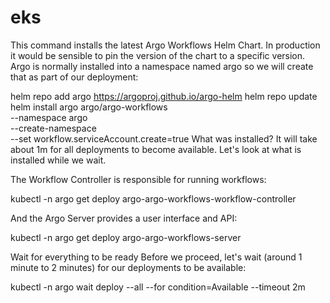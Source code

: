 # eks
This command installs the latest Argo Workflows Helm Chart. In production it would be sensible to pin the version of the chart to a specific version. Argo is normally installed into a namespace named argo so we will create that as part of our deployment:

helm repo add argo https://argoproj.github.io/argo-helm
helm repo update
helm install argo argo/argo-workflows \
  --namespace argo \
  --create-namespace \
  --set workflow.serviceAccount.create=true
What was installed?
It will take about 1m for all deployments to become available. Let's look at what is installed while we wait.

The Workflow Controller is responsible for running workflows:

kubectl -n argo get deploy argo-argo-workflows-workflow-controller

And the Argo Server provides a user interface and API:

kubectl -n argo get deploy argo-argo-workflows-server

Wait for everything to be ready
Before we proceed, let's wait (around 1 minute to 2 minutes) for our deployments to be available:

kubectl -n argo wait deploy --all --for condition=Available --timeout 2m
